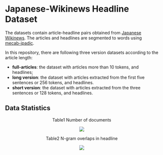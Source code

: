 # Japanese-Wikinews Headline Dataset
The datasets contain article-headline pairs obtained from [Japanese Wikinews](https://ja.wikinews.org/wiki/). 
The articles and headlines are segmented to words using [mecab-ipadic](https://taku910.github.io/mecab/).

In this repository, there are following three version datasets according to the article length:
- **full-articles**: the dataset with articles more than 10 tokens, and headlines;
- **long version**: the dataset with articles extracted from the first five sentences or 256 tokens, and headlines.
- **short version**: the dataset with articles extracted from the three sentences or 128 tokens, and headlines.


## Data Statistics
<p align="center">
Table1 Number of documents
</p>

<p align="center">
<img src=https://user-images.githubusercontent.com/53220859/65479667-50fc1000-dec9-11e9-93d2-b614e6ce930b.png>
</p>


<p align="center">
Table2 N-gram overlaps in headline
</p>

<p align="center">
<img src=https://user-images.githubusercontent.com/53220859/65479670-52c5d380-dec9-11e9-8b0a-5600f18b749c.png>
</p>
